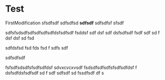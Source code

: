 # Test

FirstModification
sfsdfsdf
sdfsdfsd
**sdfsdf**
sdfsdfsf
sfsdf

sdfsfsdsdfsdfsdfsdfsdfdsfsdfsdf
fsddsf
sdf
dsf
sdf
dsfsdfsdf
fsdf
sdf
sd
f
dsf
dsf
sd
fsd




sdfdsfsd
fsd
fds
fsd
f
sdfs
sdf

sdfsdfsdf

fsfsdfsdsdfsfsdfsdfdsf
sdvxcvcxvsdf
fsdsdfsdfsdfsfsdfsdfdsf
f
dsfsdfdsfsdfsdf
sd
f
sdf
sdfsdf
sd
fssdfsdf
df
s

